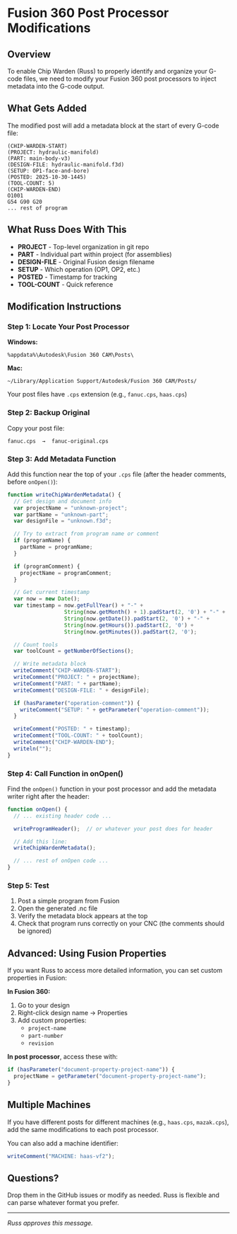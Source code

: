 # Fusion 360 Post Processor Modifications

## Overview

To enable Chip Warden (Russ) to properly identify and organize your G-code files, we need to modify your Fusion 360 post processors to inject metadata into the G-code output.

## What Gets Added

The modified post will add a metadata block at the start of every G-code file:

```gcode
(CHIP-WARDEN-START)
(PROJECT: hydraulic-manifold)
(PART: main-body-v3)
(DESIGN-FILE: hydraulic-manifold.f3d)
(SETUP: OP1-face-and-bore)
(POSTED: 2025-10-30-1445)
(TOOL-COUNT: 5)
(CHIP-WARDEN-END)
O1001
G54 G90 G20
... rest of program
```

## What Russ Does With This

- **PROJECT** - Top-level organization in git repo
- **PART** - Individual part within project (for assemblies)
- **DESIGN-FILE** - Original Fusion design filename
- **SETUP** - Which operation (OP1, OP2, etc.)
- **POSTED** - Timestamp for tracking
- **TOOL-COUNT** - Quick reference

## Modification Instructions

### Step 1: Locate Your Post Processor

**Windows:**
```
%appdata%\Autodesk\Fusion 360 CAM\Posts\
```

**Mac:**
```
~/Library/Application Support/Autodesk/Fusion 360 CAM/Posts/
```

Your post files have `.cps` extension (e.g., `fanuc.cps`, `haas.cps`)

### Step 2: Backup Original

Copy your post file:
```
fanuc.cps  →  fanuc-original.cps
```

### Step 3: Add Metadata Function

Add this function near the top of your `.cps` file (after the header comments, before `onOpen()`):

```javascript
function writeChipWardenMetadata() {
  // Get design and document info
  var projectName = "unknown-project";
  var partName = "unknown-part";
  var designFile = "unknown.f3d";

  // Try to extract from program name or comment
  if (programName) {
    partName = programName;
  }

  if (programComment) {
    projectName = programComment;
  }

  // Get current timestamp
  var now = new Date();
  var timestamp = now.getFullYear() + "-" +
                  String(now.getMonth() + 1).padStart(2, '0') + "-" +
                  String(now.getDate()).padStart(2, '0') + "-" +
                  String(now.getHours()).padStart(2, '0') +
                  String(now.getMinutes()).padStart(2, '0');

  // Count tools
  var toolCount = getNumberOfSections();

  // Write metadata block
  writeComment("CHIP-WARDEN-START");
  writeComment("PROJECT: " + projectName);
  writeComment("PART: " + partName);
  writeComment("DESIGN-FILE: " + designFile);

  if (hasParameter("operation-comment")) {
    writeComment("SETUP: " + getParameter("operation-comment"));
  }

  writeComment("POSTED: " + timestamp);
  writeComment("TOOL-COUNT: " + toolCount);
  writeComment("CHIP-WARDEN-END");
  writeln("");
}
```

### Step 4: Call Function in onOpen()

Find the `onOpen()` function in your post processor and add the metadata writer right after the header:

```javascript
function onOpen() {
  // ... existing header code ...

  writeProgramHeader();  // or whatever your post does for header

  // Add this line:
  writeChipWardenMetadata();

  // ... rest of onOpen code ...
}
```

### Step 5: Test

1. Post a simple program from Fusion
2. Open the generated .nc file
3. Verify the metadata block appears at the top
4. Check that program runs correctly on your CNC (the comments should be ignored)

## Advanced: Using Fusion Properties

If you want Russ to access more detailed information, you can set custom properties in Fusion:

**In Fusion 360:**
1. Go to your design
2. Right-click design name → Properties
3. Add custom properties:
   - `project-name`
   - `part-number`
   - `revision`

**In post processor**, access these with:
```javascript
if (hasParameter("document-property-project-name")) {
  projectName = getParameter("document-property-project-name");
}
```

## Multiple Machines

If you have different posts for different machines (e.g., `haas.cps`, `mazak.cps`), add the same modifications to each post processor.

You can also add a machine identifier:
```javascript
writeComment("MACHINE: haas-vf2");
```

## Questions?

Drop them in the GitHub issues or modify as needed. Russ is flexible and can parse whatever format you prefer.

---

*Russ approves this message.*
